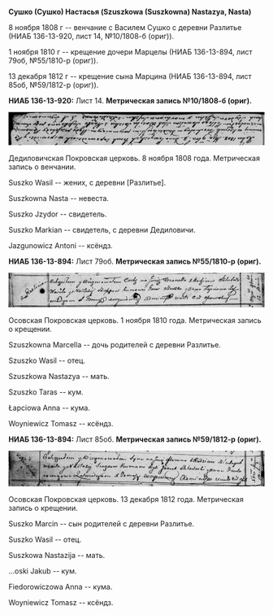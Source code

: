 **Сушко (Сушко) Настасья (Szuszkowa (Suszkowna) Nastazya, Nasta)**

8 ноября 1808 г -- венчание с Василем Сушко с деревни Разлитье (НИАБ
136-13-920, лист 14, №10/1808-б (ориг)).

1 ноября 1810 г -- крещение дочери Марцелы (НИАБ 136-13-894, лист 79об,
№55/1810-р (ориг)).

13 декабря 1812 г -- крещение сына Марцина (НИАБ 136-13-894, лист 85об,
№59/1812-р (ориг)).

**НИАБ 136-13-920:** Лист 14. **Метрическая запись №10/1808-б (ориг).**

![](./media/2787612d634560c92443bda12e495bbad53ded1d.png)

Дедиловичская Покровская церковь. 8 ноября 1808 года. Метрическая запись
о венчании.

Suszko Wasil -- жених, с деревни \[Разлитье\].

Suszkowna Nasta -- невеста.

Suszko Jzydor -- свидетель.

Suszko Markian -- свидетель, с деревни Дедиловичи.

Jazgunowicz Antoni -- ксёндз.

**НИАБ 136-13-894:** Лист 79об. **Метрическая запись №55/1810-р
(ориг).**

![](./media/6a9faf84d0852574c50a3cc38496cbd58d071d5e.png)

Осовская Покровская церковь. 1 ноября 1810 года. Метрическая запись о
крещении.

Szuszkowna Marcella -- дочь родителей с деревни Разлитье.

Szuszko Wasil -- отец.

Szuszkowa Nastazya -- мать.

Szuszko Taras -- кум.

Łapciowa Anna -- кума.

Woyniewicz Tomasz -- ксёндз.

**НИАБ 136-13-894:** Лист 85об. **Метрическая запись №59/1812-р
(ориг).**

![](./media/3cf1a2d4cc1d54dd2df2f877de8af8c2634e4d0d.png)

Осовская Покровская церковь. 13 декабря 1812 года. Метрическая запись о
крещении.

Suszko Marcin -- сын родителей с деревни Разлитье.

Suszko Wasil -- отец.

Suszkowa Nastazija -- мать.

\...oski Jakub -- кум.

Fiedorowiczowa Anna -- кума.

Woyniewicz Tomasz -- ксёндз.
